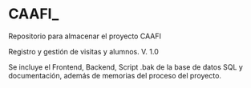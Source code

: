 # CAAFI_
Repositorio para almacenar el proyecto CAAFI

Registro y gestión de visitas y alumnos. V. 1.0

Se incluye el Frontend, Backend, Script .bak de la base de datos SQL y 
documentación, además de memorias del proceso del proyecto.
